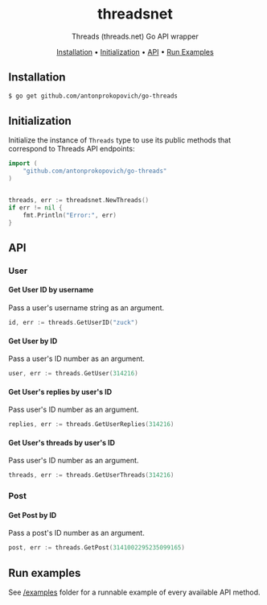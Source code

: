 <div align="center">

# threadsnet

Threads (threads.net) Go API wrapper
<p align="center">
  <a href="#installation">Installation</a> •
  <a href="#initialization">Initialization</a> •
  <a href="#api">API</a> •
  <a href="#run-examples">Run Examples</a>
</p>

</div>

## Installation

```bash
$ go get github.com/antonprokopovich/go-threads
```
## Initialization

Initialize the instance of `Threads` type to use its public methods that correspond to Threads API endpoints:
```go
import (
    "github.com/antonprokopovich/go-threads"
)


threads, err := threadsnet.NewThreads()
if err != nil {
    fmt.Println("Error:", err)
}
```
## API
### User
#### Get User ID by username
Pass a user's username string as an argument.
```go
id, err := threads.GetUserID("zuck")
```

#### Get User by ID
Pass a user's ID number as an argument.
```go
user, err := threads.GetUser(314216)
```

#### Get User's replies by user's ID
Pass user's ID number as an argument.
```go
replies, err := threads.GetUserReplies(314216)
```

#### Get User's threads by user's ID
Pass user's ID number as an argument.
```go
threads, err := threads.GetUserThreads(314216)
```
### Post
#### Get Post by ID
Pass a post's ID number as an argument.
```go
post, err := threads.GetPost(3141002295235099165)
```

## Run examples
See [/examples](./examples) folder for a runnable example of every available API method.
